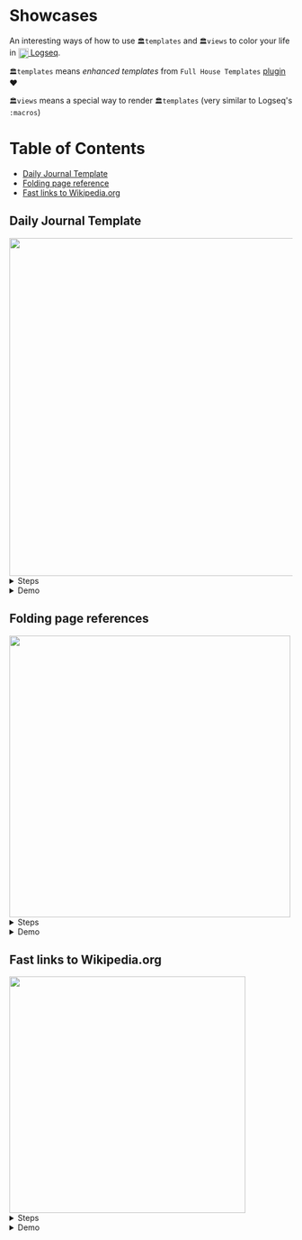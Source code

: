 # Showcases

An interesting ways of how to use `🏛templates` and `🏛views` to color your life in <a href="https://logseq.com"><img align="center" width="18px" src="https://github.com/stdword/logseq13-full-house-plugin/blob/main/assets/logseq.png?raw=true"/> Logseq</a>.

`🏛templates` means _enhanced templates_ from `Full House Templates` [plugin](https://github.com/stdword/logseq13-full-house-plugin#readme) ❤️

`🏛views` means a special way to render `🏛templates` (very similar to Logseq's `:macros`)

# Table of Contents
- [Daily Journal Template](#daily-journal-template)
- [Folding page reference](#folding-page-references)
- [Fast links to Wikipedia.org](#fast-links-to-wikipediaorg)

## Daily Journal Template

<img width="600px" src="https://user-images.githubusercontent.com/1984175/229267622-05da1ff3-1b5c-4632-a59c-fa0dc951e8a1.gif"/>

<details closed><summary>Steps</summary><p>

1) Setup standrad Logseq template (eg with name "journals")
2) Configure Logseq to use it in `config.edn`:
   ```clojure
   :default-templates {:journals "journal"}
   ```
3) Create `🏛view` with everything you need. Let's get this one:
   ```markdown
   template:: journal-embed
   - ``{ ! if (!c.page.day) return '[not in a journal page]' _}``
     ← [Yesterday](``{ ref(c.page.day.subtract(1, 'day')) }``) | [Tomorrow](``{ ref(c.page.day.add(1, 'day')) }``) →
   ```
4) Add code to render `🏛view` to "journals" template: `{{renderer :template-view, journal-embed}}`

</p></details>

<details closed><summary>Demo</summary>
  <video width="40%" src="https://user-images.githubusercontent.com/1984175/229267085-8819a19a-ae15-4d01-a63b-069f1a1649f3.mp4"/>
</details>


## Folding page references
<img width="500" src="https://user-images.githubusercontent.com/1984175/229267811-9e189490-f224-42ca-b1af-553d038d0018.gif"/>

<details closed><summary>Steps</summary><p>

1) Create *page* `🏛view`:
   ```markdown
   template:: page
   - ``{ ! var baseName = c.page.name.split('/').slice(-1)[0] _}``
     ``{ ! var prefix = c.page.name.indexOf('/') >= 0 ? '../' : '' _}``
     [``{ c.args.fold ? prefix + baseName : c.page.name }``](``{ ref(c.page) }``)
   ```
2) Use command `:template-view` to reference pages:
   ```clojure
   {{renderer :template-view, page}}
   {{renderer :template-view, page, :page Logseq}}
   ```
3) Or to fold references:
   ```clojure
   {{renderer :template-view, page, :fold}}
   ```
4) ⚠️ *Note*: these references wouldn't display in `Linked References` section

</p></details>

<details closed><summary>Demo</summary>
  <video width="40%" src="https://user-images.githubusercontent.com/1984175/229265422-ed83851b-0329-47a2-99a3-f35b91d0b5dd.mp4"/>
</details>



## Fast links to Wikipedia.org
<img width="420px" src="https://user-images.githubusercontent.com/1984175/229268302-08e508af-3820-4810-a8f9-2b62285762bc.gif"/>

<details closed><summary>Steps</summary><p>

1) Create *wiki* `🏛template`:
   ```markdown
   template:: wiki
   - ``{ ! var lang = c.args.lang ?? 'en' _}``
     [``{ c.page.name }`` — Wikipedia ``{ lang.toUpperCase() }``](https://``{ lang }``.wikipedia.org/wiki/``{ c.page.name }``)
   ```

2) Add new `:command` to Logseq `config.edn`:
   ```clojure
   :commands [
      ["wiki" "{{renderer :template, wiki, :lang ru}}"],
   ]
   ```
3) Type-in <kbd><</kbd> or <kbd>/</kbd> → `wiki` → <kbd>↩︎</kbd> while editing any block to render `🏛template`

</p></details>

<details closed><summary>Demo</summary>
  <video width="40%" src="https://user-images.githubusercontent.com/1984175/227012394-99e1819e-9a67-4ed9-975e-5af6db76776d.mp4"/>
</details>
